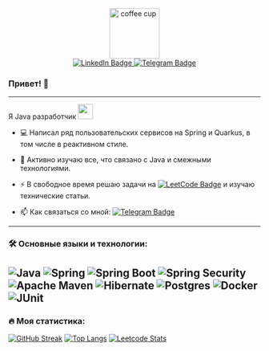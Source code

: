 
<div id="header" align="center"> 
  <img src="https://media.giphy.com/media/v1.Y2lkPTc5MGI3NjExazE0emIyaWI4cW43c2V1dGV4M3ljdjVubmQyZm9qcDN5cnplemRhMCZlcD12MV9pbnRlcm5hbF9naWZfYnlfaWQmY3Q9Zw/SXxI9NlwvYiY3bRsck/giphy.gif" width="100" alt="coffee cup"/> 
</div>
<div id="badges" align="center">
  <a href="https://www.linkedin.com/in/alexander--bulatov/">
    <img src="https://img.shields.io/badge/LinkedIn-blue?style=for-the-badge&logo=linkedin&logoColor=white" alt="LinkedIn Badge"/>
  </a>
  <a href="https://t.me/lExpanse">
    <img src="https://img.shields.io/badge/Telegram-blue?style=for-the-badge&logo=telegram&logoColor=white" alt="Telegram Badge"/>
  </a>
</div>
<div align="center">
  <img src="https://komarev.com/ghpvc/?username=IIExpanse&style=flat-square&color=blue" alt=""/>
</div>

### Привет! 👋

---
Я Java разработчик <img src="https://media.giphy.com/media/WUlplcMpOCEmTGBtBW/giphy.gif" width="30">
- :computer: Написал ряд пользовательских сервисов на Spring и Quarkus, в том числе в реактивном стиле.

- :telescope: Активно изучаю все, что связано с Java и смежными технологиями.

- :zap: В свободное время решаю задачи на  [![LeetCode Badge](https://img.shields.io/badge/LeetCode-000000?style=flat&logo=LeetCode&logoColor=#d16c06)](https://leetcode.com/_Expanse/) и изучаю технические статьи.

- :mailbox: Как связаться со мной: [![Telegram Badge](https://img.shields.io/badge/IExpanse-blue?style=flat&logo=Telegram&logoColor=white)](https://t.me/lExpanse)
---

### :hammer_and_wrench: Основные языки и технологии:

![Java](https://img.shields.io/badge/java-%23ED8B00.svg?style=for-the-badge&logo=openjdk&logoColor=white)
![Spring](https://img.shields.io/badge/spring-%236DB33F.svg?style=for-the-badge&logo=spring&logoColor=white)
![Spring Boot](https://img.shields.io/badge/spring%20boot-%236DB33F.svg?style=for-the-badge&logo=springboot&logoColor=white)
![Spring Security](https://img.shields.io/badge/spring%20security-%236DB33F.svg?style=for-the-badge&logo=springsecurity&logoColor=white)
![Apache Maven](https://img.shields.io/badge/Apache%20Maven-C71A36?style=for-the-badge&logo=Apache%20Maven&logoColor=white)
![Hibernate](https://img.shields.io/badge/Hibernate-59666C?style=for-the-badge&logo=Hibernate&logoColor=white)
![Postgres](https://img.shields.io/badge/postgres-%23316192.svg?style=for-the-badge&logo=postgresql&logoColor=white)
![Docker](https://img.shields.io/badge/docker-%230db7ed.svg?style=for-the-badge&logo=docker&logoColor=white)
![JUnit](https://img.shields.io/badge/junit-junit5.svg?style=for-the-badge&logo=junit5&logoColor=white)
---

### :fire: Моя статистика:
[![GitHub Streak](http://github-readme-streak-stats.herokuapp.com?user=IIExpanse&hide_border=true)](https://git.io/streak-stats)
[![Top Langs](https://github-readme-stats.vercel.app/api/top-langs/?username=IIExpanse&layout=compact&theme=graywhite)](https://github.com/anuraghazra/github-readme-stats)
[![Leetcode Stats](https://leetcard.jacoblin.cool/_Expanse)](https://leetcode.com/_Expanse?)